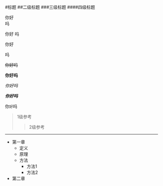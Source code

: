 #标题
##二级标题
###三级标题
####四级标题

你好<br>吗

你好
吗

你好

吗

~~你好吗~~

**你好吗**

*你好吗*

***你好吗***

你`好`吗

> 1级参考
>> 2级参考

*****

* 第一章
  * 定义
  * 原理
  * 方法
     * 方法1
     * 方法2
* 第二章

